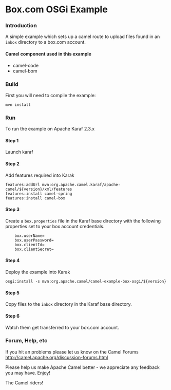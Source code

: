 # Box.com OSGi Example

### Introduction

A simple example which sets up a camel route to upload files
found in an `inbox` directory to a box.com account.

#### Camel component used in this example

* camel-code
* camel-bom

### Build

First you will need to compile the example:

	mvn install

### Run

To run the example on Apache Karaf 2.3.x

#### Step 1 

Launch karaf

#### Step 2 

Add features required into Karak

	features:addUrl mvn:org.apache.camel.karaf/apache-camel/${version}/xml/features
	features:install camel-spring
	features:install camel-box

#### Step 3

Create a `box.properties` file in the Karaf base directory with the following properties
set to your box account credentials.

        box.userName=
        box.userPassword=
        box.clientId=
        box.clientSecret=

#### Step 4

Deploy the example into Karak
	
	osgi:install -s mvn:org.apache.camel/camel-example-box-osgi/${version}

#### Step 5

Copy files to the `inbox` directory in the Karaf base directory.

#### Step 6

Watch them get transferred to your box.com account.

### Forum, Help, etc 

If you hit an problems please let us know on the Camel Forums
   <http://camel.apache.org/discussion-forums.html>

Please help us make Apache Camel better - we appreciate any feedback you may
have.  Enjoy!


The Camel riders!
